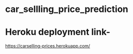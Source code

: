 # car_sellling_price_prediction

# Heroku deployment link-
https://carselling-prices.herokuapp.com/
